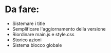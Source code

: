 # Da fare:
- Sistemare i title
- Semplificare l'aggiornamento della versione
- Riordinare main.js e style.css
- Storico azioni
- Sistema blocco globale